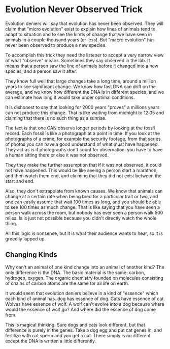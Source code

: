 # Evolution Never Observed Trick

Evolution deniers will say that evolution has never been observed.  They will claim that "micro evolution" exist to explain how lines of animals tend to adapt to situation and to see the kinds of change that we have seen in animals in a couple thousand years (or less).  But "macro evolution" has never been observed to produce a new species.

To accomplish this trick they need the listener to accept a very narrow view of what "observe" means.  Sometimes they say observed in the lab.  It means that a person saw the line of animals before it changed into a new species, and a person saw it after.

They know full well that large changes take a long time, around a million years to see significant change.  We know how fast DNA can drift on the average, and we know how different the DNA is in different species, and we can estimate how long it would take under optimal conditions.  

It is dishonest to say that looking for 2000 years "proves" a millions years can not produce this change.  That is like waiting from midnight to 12:05 and claiming that there is no such thing as a sunrise.

The fact is that one CAN observe longer periods by looking at the fossil record.  Each fossil is like a photograph at a point in time.  If you look at the photographs of a crime, for example the security footage, from that series of photos you can have a good understand of what must have happened.  They act as is if photographs don't count for observation: you have to have a human sitting there or else it was not observed.

They they make the further assumption that if it was not observed, it could not have happened.  This would be like seeing a person start a marathon, and then watch them end, and claiming that they did not exist between the start and end.  

Also, they don't extrapolate from known causes.  We know that animals can change at a certain rate when being bred for a particular trait or two, and one can easily assume that wait 100 times as long, and you should be able to see 100 times as much change.  That is like saying that you have seen a person walk across the room, but nobody has ever seen a person walk 500 miles.  Is is just not possible because you didn't directly watch the whole thing.

All this logic is nonsense, but it is what their audience wants to hear, so it is greedily lapped up.

## Changing Kinds

Why can't an animal of one kind change into an animal of another kind?  The only difference is the DNA.  The basic material is the same: carbon, hydrogen, oxygen.  The organic chemistry founded on molecules consisting of chains of carbon atoms are the same for all life on earth.  

It would seem that evolution deniers believe in a kind of "essence" which each kind of animal has.  dog has essence of dog.  Cats have essence of cat.  Wolves have essence of wolf.  A wolf can't evolve into a dog because where would the essence of wolf go?  And where did the essence of dog come from.

This is magical thinking.  Sure dogs and cats look different, but that difference is purely in the genes.  Take a dog egg and put cat genes in, and fertilize with cat sperm and you get a cat.  There simply is no different except the DNA is written a little differently.


